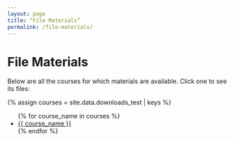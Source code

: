 ```yaml
---
layout: page
title: “File Materials”
permalink: /file-materials/
---
```



# File Materials

Below are all the courses for which materials are available. Click one to see its files:

{% assign courses = site.data.downloads_test | keys %}

<ul>
  {% for course_name in courses %}
    <li>
      <a href="/file-materials/{{ course_name | slugify }}/">
        {{ course_name }}
      </a>
    </li>
  {% endfor %}
</ul>
